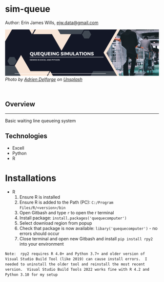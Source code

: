 # sim-queue

Author:  Erin James Wills, ejw.data@gmail.com  

![Queueing Simulation](./images/queue-simulation.png)  
<cite>Photo by <a href="https://unsplash.com/@adriendlf?utm_source=unsplash&utm_medium=referral&utm_content=creditCopyText">Adrien Delforge</a> on <a href="https://unsplash.com/s/photos/checkout?utm_source=unsplash&utm_medium=referral&utm_content=creditCopyText">Unsplash</a></cite>

<br>

## Overview  
<hr>  
Basic waiting line queueing system

## Technologies
* Excell
* Python
* R



# Installations
* R
    1.  Ensure R is installed
    1.  Ensure R is added to the Path (PC):  `C:/Program Files/R/<version>/bin`
    1.  Open Gitbash and type `r` to open the r terminal
    1.  Install package:  `install.packages('quequecomputer')`
    1.  Select download region from popup
    1.  Check that package is now available:  `libary('quequecomputer')` - no errors should occur
    1.  Close terminal and open new Gitbash and install `pip install rpy2` into your environment

```Note:  rpy2 requires R 4.0+ and Python 3.7+ and older version of Visual Studio Build Tool (like 2019) can cause install errors.  I needed to uninstall the older tool and reinstall the most recent version.  Visual Studio Build Tools 2022 works fine with R 4.2 and Python 3.10 for my setup```  

